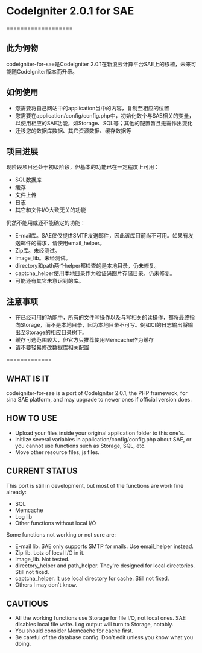 # CodeIgniter 2.0.1 for SAE
===================

## 此为何物

codeigniter-for-sae是CodeIgniter 2.0.1在新浪云计算平台SAE上的移植，未来可能随CodeIgniter版本而升级。

## 如何使用

*   您需要将自己网站中的application当中的内容，复制至相应的位置
*   您需要在application/config/config.php中，初始化数个与SAE相关的变量，以使用相应的SAE功能，如Storage、SQL等；其他的配置暂且无需作出变化
*   迁移您的数据库数据、其它资源数据、缓存数据等

## 项目进展

现阶段项目还处于初级阶段，但基本的功能已在一定程度上可用：
*   SQL数据库
*   缓存
*   文件上传
*   日志
*   其它和文件I/O大致无关的功能

仍然不能用或还不能确定的功能：
*   E-mail库。SAE仅仅提供SMTP发送邮件，因此该库目前尚不可用。如果有发送邮件的需求，请使用email_helper。
*   Zip库。未经测试。
*   Image_lib。未经测试。
*   directory和path两个helper都检查的是本地目录，仍未修复。
*   captcha_helper使用本地目录作为验证码图片存储目录，仍未修复。
*   可能还有其它未意识到的库。

## 注意事项

*   在已经可用的功能中，所有的文件写操作以及与写相关的读操作，都将最终指向Storage，而不是本地目录，因为本地目录不可写。例如CI的日志输出将输出至Storage的相应目录树下。
*   缓存可选范围较大，但官方只推荐使用Memcache作为缓存
*   请不要轻易修改数据库相关配置

=============
## WHAT IS IT

codeigniter-for-sae is a port of CodeIgniter 2.0.1, the PHP framewrok, for sina SAE platform, and may upgrade to newer ones if official version does.

## HOW TO USE

*   Upload your files inside your original application folder to this one's.
*   Initlize several variables in application/config/config.php about SAE, or you cannot use functions such as Storage, SQL, etc. 
*   Move other resource files, js files.

## CURRENT STATUS

This port is still in development, but most of the functions are work fine already:

*   SQL
*   Memcache
*   Log lib
*   Other functions without local I/O

Some functions not working or not sure are:

*   E-mail lib. SAE only supports SMTP for mails. Use email_helper instead.
*   Zip lib. Lots of local I/O in it.
*   Image_lib. Not tested.
*   directory_helper and path_helper. They're designed for local directories. Still not fixed.
*   captcha_helper. It use local directory for cache. Still not fixed.
*   Others I may don't know.

## CAUTIOUS

*   All the working functions use Storage for file I/O, not local ones. SAE disables local file write. Log output will turn to Storage, notably.
*   You should consider Memcache for cache first. 
*   Be careful of the database config. Don't edit unless you know what you doing.


